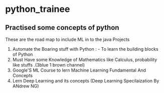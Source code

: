 # python_trainee

## Practised some concepts of python 

These are the road map to include ML in to the java Projects 

1. Automate the Boaring stuff with Python : - To learn the building blocks of Python
2. Must Have some Knowledge of Mathematics like Calculus, probability like stuffs .(3blue 1 brown channel)
3. Google'S ML Course to lern Machine Learning Fundamental And Concepts
4. Lern Deep Learning and its concepts (Deep Learning Specilaization By ANdrew NG)
